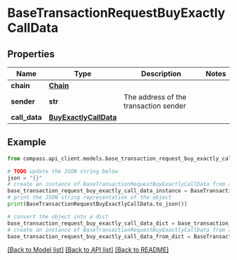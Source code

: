 # BaseTransactionRequestBuyExactlyCallData


## Properties

Name | Type | Description | Notes
------------ | ------------- | ------------- | -------------
**chain** | [**Chain**](Chain.md) |  | 
**sender** | **str** | The address of the transaction sender | 
**call_data** | [**BuyExactlyCallData**](BuyExactlyCallData.md) |  | 

## Example

```python
from compass.api_client.models.base_transaction_request_buy_exactly_call_data import BaseTransactionRequestBuyExactlyCallData

# TODO update the JSON string below
json = "{}"
# create an instance of BaseTransactionRequestBuyExactlyCallData from a JSON string
base_transaction_request_buy_exactly_call_data_instance = BaseTransactionRequestBuyExactlyCallData.from_json(json)
# print the JSON string representation of the object
print(BaseTransactionRequestBuyExactlyCallData.to_json())

# convert the object into a dict
base_transaction_request_buy_exactly_call_data_dict = base_transaction_request_buy_exactly_call_data_instance.to_dict()
# create an instance of BaseTransactionRequestBuyExactlyCallData from a dict
base_transaction_request_buy_exactly_call_data_from_dict = BaseTransactionRequestBuyExactlyCallData.from_dict(base_transaction_request_buy_exactly_call_data_dict)
```
[[Back to Model list]](../README.md#documentation-for-models) [[Back to API list]](../README.md#documentation-for-api-endpoints) [[Back to README]](../README.md)


